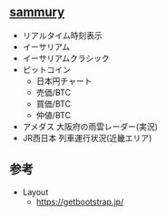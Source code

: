 ## [sammury](https://ogu-rep.github.io/summary/)

- リアルタイム時刻表示
- イーサリアム
- イーサリアムクラシック
- ビットコイン
  - 日本円チャート
  - 売価/BTC
  - 買価/BTC
  - 仲値/BTC
- アメダス 大阪府の雨雲レーダー(実況)
- JR西日本 列車運行状況(近畿エリア)

## 参考
- Layout
  - https://getbootstrap.jp/
